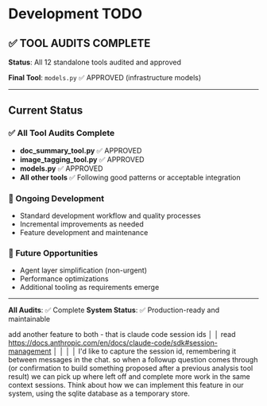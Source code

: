 # Development TODO

## ✅ TOOL AUDITS COMPLETE

**Status**: All 12 standalone tools audited and approved

**Final Tool**: `models.py` ✅ APPROVED (infrastructure models)

---

## Current Status

### ✅ All Tool Audits Complete
- **doc_summary_tool.py** ✅ APPROVED
- **image_tagging_tool.py** ✅ APPROVED
- **models.py** ✅ APPROVED
- **All other tools** ✅ Following good patterns or acceptable integration

### 🔄 Ongoing Development
- Standard development workflow and quality processes
- Incremental improvements as needed
- Feature development and maintenance

### 🚀 Future Opportunities
- Agent layer simplification (non-urgent)
- Performance optimizations
- Additional tooling as requirements emerge

---

**All Audits**: ✅ Complete
**System Status**: ✅ Production-ready and maintainable

add another feature to both - that is claude code session ids                                                                                                                                                 │
│   read https://docs.anthropic.com/en/docs/claude-code/sdk#session-management                                                                                                                                    │
│                                                                                                                                                                                                                 │
│   I'd like to capture the session id, remembering it between messages in the chat. so when a followup question comes through (or confirmation to build something proposed after a previous analysis tool result) we can pick up where left off and complete more work in the same context sessions.
Think about how we can implement this feature in our system, using the sqlite database as a temporary store.
